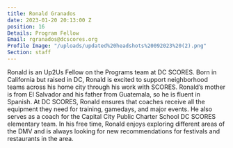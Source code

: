 ```yaml
---
title: Ronald Granados
date: 2023-01-20 20:13:00 Z
position: 16
Details: Program Fellow
Email: rgranados@dcscores.org
Profile Image: "/uploads/updated%20headshots%20092023%20(2).png"
Section: staff
---
```


Ronald is an Up2Us Fellow on the Programs team at DC SCORES. Born in California but raised in DC, Ronald is excited to support neighborhood teams across his home city through his work with SCORES. Ronald’s mother is from El Salvador and his father from Guatemala, so he is fluent in Spanish. At DC SCORES, Ronald ensures that coaches receive all the equipment they need for training, gamedays, and major events. He also serves as a coach for the Capital City Public Charter School DC SCORES elementary team. In his free time, Ronald enjoys exploring different areas of the DMV and is always looking for new  recommendations for festivals and restaurants in the area.